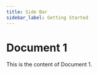 ```yaml
---
title: Side Bar
sidebar_label: Getting Started
---
```

# Document 1
This is the content of Document 1.

